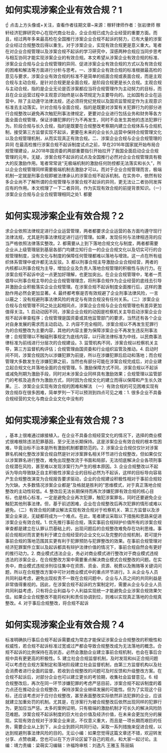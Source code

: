 # 如何实现涉案企业有效合规？1

☝ 点击上方头像或+关注，查看作者往期文章~来源：稼轩律师作者：张岩律师 稼轩经济犯罪研究中心在现代商业社会，企业合规已成为企业经营的重要方面。而且，经过两年多来最高检在全国推行涉案企业合规不起诉的努力，已有大量的涉案企业经过合规整改后得以重生。对于涉案企业，实现有效合规更是意义重大。笔者在对企业合规管理以及涉案合规不起诉的学习研究中，深感两种合规应当同步思考与相互协同才能实现涉案企业的有效合规。本文希望从涉案企业有效合规的标准、涉案企业合规与企业合规管理的异同、促进涉案企业有效合规的方式以及有效合规的困难和解法等方面进行分析与思考。一、涉案企业有效合规的标准根据最高检的意见与要求，涉案企业有效合规的标准不是简单的纸面合规或表面合规，而是主观合规与主动合规，是针对合规更是全面合规，是阶段合规更是长久合规。主观合规与主动合规，指的是企业无论是否涉案都应当将合规管理作为主动努力的目标，而且在企业运营过程中主观意识始终是以各项规定为主要导向的。比如国有企业在运营中，除了主动遵守法律法规，还必须将党纪党规以及国资监管规定作为主观意识标准去主动落实。针对合规与全面合规，指的是既要对涉案有关犯罪行为的部分进行合规整改以避免再次触犯刑事法律规定，更要对企业进行包括业务和财务等各方面全面合规管理，保证涉嫌犯罪的行为不再发生，同时不会发生其他的违法犯罪行为。阶段合规与长久合规，指的是既要在合规整改考察期内建立合规体系与合规机制，接受第三方监督实现不起诉，更要在未来的企业长久运营中保持合规管理文化以及合规管理机制，从而实现真正有效合规。二、涉案企业合规与企业合规管理的异同 在最高检推行涉案合规不起诉制度试点之前，早在2016年国家就开始布局合规管理建设，从2018年国资委的两部重要指引开始拉开了我国全面启动企业合规管理的元年。无疑，涉案合规不起诉的试点及全国推行必然对企业合规管理具有极大的反激励作用。笔者常常说“无极端机制的激励任何防控都无法落实和长久”，所以企业合规管理同样需要极端机制去激励才可以。而对于企业合规管理而言，极端机制一定就是刑事合规即被法律承认的涉案合规不起诉机制。在实务中，依然有较多企业尚不了解所谓的合规管理与涉案合规不起诉的异同，更无法让二者协同发挥应有的作用。本文梳理了一下二者异同，作为实现有效合规的前提背景知识。（一）涉案企业合规与企业合规管理相同之处1. 都要

# 如何实现涉案企业有效合规？2

求企业依照法律规定进行企业运营管理，两者都要求企业运营的各方面均遵守现行法律法规，尤其是刑事法律规定进行运行管理。如果，发现任何与法律相违背的应当严格依照法律落实整改。2. 都需要从上到下落地合规文化与制度，两者都需要企业从上级管理层到基层各部门均建立知行合一的企业合规文化以及切实可行的合规管理制度，没有文化与制度的保障任何管理都难以落地与增效。这一点在所有组织体系管理中或许都无法反驳。3. 都以刑事合规主导激励企业合规经营，两者的内核都以刑事合规为主导，增加企业及负责人落地合规管理的积极性与执行力。在涉案合规不起诉中这一点更加好理解，也更加突出。在企业合规管理中，笔者一贯倡导以刑事合规主导的企业合规管理理念，将刑事合规作为企业经营的底线去引导并激励企业积极落实企业合规管理。在涉案合规不起诉制度全面推行后，这样的激励作用必然会更加显著。4. 最终都考察是否有效规避了企业刑事法律风险，一言以蔽之：没有规避刑事法律风险的肯定与有效合规没有任何关系。（二）涉案企业合规与合规管理不同之处比起相同点，涉案企业合规与企业合规管理也有差异更加值得关注。1. 启动动因不同，涉案企业合规的动因是检察机关主导启动涉案企业合规不起诉审查程序；合规管理是国资委或其他监管部门的要求，当然还有各个企业对自身发展的需求而主动启动。2. 内容不完全相同，涉案合规以不再发生犯罪行为的合规整改为主要内容，其他的内容主要为保障涉案企业不再发生违反刑事法律；合规管理以不触碰刑事规定为底线内容，以行政法律标准为中线，以民商事法律标准为前线进行分层次的合规建设。3. 监管机构不同，涉案合规以检察机关主导，第三方监督机构评估；合规管理由国资委和行业组织监管及推动。4. 启动时间不同，涉案合规因为以涉嫌犯罪为前提，所以在涉嫌犯罪后启动和落地；而合规管理大多数发生在涉嫌犯罪之前，当然也有部分可能在涉案合规完成后，对企业建立起合规文化并落地全面的合规管理。5. 激励保障方式不同，涉案合规以不起诉或减免刑期为激励手段，同时对未涉案企业同样具有激励效果；合规管理以监管部门的考核及追责作为激励方式，同时因为合规文化的建立而得以保障和产生长久效果。三、涉案企业实现有效合规的困难和解法 （一）有效合规的可见困难实现有效合规存在很多困难，简单罗列一下可以预测到四点可见之难：1. 很多企业不具备合规经营的文化与商业企业文化中没有的

# 如何实现涉案企业有效合规？3

，基本上很难通过嫁接植入。在企业不具备合规经营文化的情况下，选择的商业模式很难根除违法犯罪基因，至少无法长期保持。这是涉案企业有效合规的根本性困难，毕竟治标不治本是所有激励机制都要防范的。2. 涉案企业合规仅仅针对涉案罪名机械化整改涉案合规自然是针对涉案罪名相关环节进行合规整改，但如果仅仅以涉案罪名进行整改，难免出现整改流于书面和局部，无法彻底解决企业各项刑事合规潜在风险，甚至难以发现涉案行为产生的根本原因。3. 企业合规整改以不起诉为导向导致缺乏自主积极性涉案企业的目标必然为不起诉，这样的目标导向容易产生合规整改演变为合规报告要求驱动，企业的合规建设积极性相对于事前合规较为欠缺。大多数情况涉案企业都是“及格就是胜利的”思维模式，对于真正落地合规整改的主动性较低。4. 整改后无法长期保持而再次涉嫌犯罪有效合规的核心目标，也是核心标准，一定是避免企业再次犯罪，触犯涉案罪名，同时还要避免企业触犯其他刑事法律。但，基于前述困难，企业在合规整改后再次犯罪的情形或难以避免。（二）有效合规的建议解法实现有效合规对于检察机关、第三方监督以及涉案企业来说，无疑都将成为一个难点。在此，笔者建议采取以下措施和思路来促进涉案企业有效合规。1. 优先推行事前合规，落实事前合规辩护价值所有的涉案合规审查都是建立在认罪认罚基础上的，出现问题后的合规整改难免存在功利思维。事前合规相对而言更有利于建立合规经营的企业文化以及完整的合规机制，若可提升事前合规的落地范围其实更有利于犯罪预防与犯罪整改的效果。在事前合规管理对经济犯罪案件立案以及起诉都具有辩护法律价值的情况下，事前合规自然会有更好的推行动力。2. 商业模式违法企业，务必对商业模式进行整改对于商业模式违规违法的涉案企业，在合规整改方案中需要重点解决商业模式合规整改的问题。在实务中，商业模式违规涉刑往往集中在资质、资金、资源、税费以及贿赂等关键词问题，所以在合规整改方案中可针对商业模式中的重点环节进行。3. 从企业与人员共同利益考虑，避免出现权责不一致在合规问题中，企业与人员之间的共同利益是非常值得重视的。因此，在涉案合规不起诉的方案制定时，需要从企业与企业人员共同利益考虑，只有将企业利益与个人利益实现统一才能避免企业涉案合规效果欠佳。如果企业合规整改不能将权利和责任协调到位，则难以实现真正落地的合规真整改。4. 对于事后合规整改，将合规不起诉

# 如何实现涉案企业有效合规？4

标准明确执行事后合规不起诉需要成为常态才能保证涉案企业合规整改的积极性和权威性，若合规不起诉标准过宽或过严都会导致合规整改成为无法落地的概念。合规不起诉的比例保持在高状态，必然会激励企业建立事前合规机制，也会在事后合规中具有更更高的积极性。5. 建立社会合规监督机制，及时发现和纠正合规问题可以考虑在合规方案制定和落地阶段建立社会监督机制，由第三方监督机构以及社会消费者进行全面的监督。若收到合规整改的问题可及时反馈和升级整改方案。在合规不起诉后，对部分企业也可以建立更长的考验期，收集社会监督意见。6. 经合规整改后，再次在同一环节涉嫌犯罪的考虑严惩目前，涉案合规不起诉制度的着力点还在推动企业合规整改，保持涉案企业继续发展的可能性。但为了实现这个目标，还应该考虑对于应付合规整改，甚至表面整改实际依然非法犯罪的企业，应该就建立加重处罚的机制。尤其是，在涉案行为被合规整改后依然出现同样的犯罪行为，更加应当严惩。太多的案例证明，只有极端的激励机制才可长久的解决风险防范难题。涉案合规不起诉制度的巨大社会价值及经济价值，在未来会更加充分的展现。实现有效合规对于涉案企业来说，不仅意义重大，而且是一项长期而艰巨的任务，需要企业从上到下，从企业到顾问共同行动，采取一系列措施来促进合规，以达到规避刑事法律风险的目的。无讼小编：如果您觉得这篇文章还不错，欢迎转发分享、点赞收藏，您也可以在下方评论区留下自己的观点，和大家一起讨论。主编：靖力责编：梁萌实习编辑：许福玲审核：刘逸凡 王雅玉 陈丽娟


